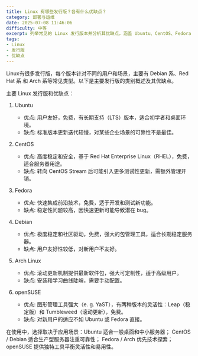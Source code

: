 ```yaml
---
title: Linux 有哪些发行版？各有什么优缺点？
category: 部署与运维
date: 2025-07-08 11:46:06
difficulty: 中等
excerpt: 列举常见的 Linux 发行版本并分析其优缺点，涵盖 Ubuntu、CentOS、Fedora 等多个主要发行版。
tags:
- Linux
- 发行版
- 优缺点
---
```

Linux有很多发行版，每个版本针对不同的用户和场景，主要有 Debian 系、Red Hat 系 和 Arch 系等常见类型。以下是主要发行版的类别概述及其优缺点。

主要 Linux 发行版和优缺点：

1. Ubuntu
   - 优点: 用户友好，免费，有长期支持（LTS）版本，适合初学者和桌面环境。
   - 缺点: 标准版本更新迭代较慢，对某些企业场景的可靠性不是最佳。

2. CentOS
   - 优点: 高度稳定和安全，基于 Red Hat Enterprise Linux（RHEL），免费，适合服务器用途。
   - 缺点: 转向 CentOS Stream 后可能引入更多测试性更新，需额外管理开销。

3. Fedora
   - 优点: 快速集成前沿技术，免费，适于开发和测试新功能。
   - 缺点: 稳定性问题较高，因快速更新可能导致潜在 bug。

4. Debian
   - 优点: 极度稳定和社区驱动，免费，强大的包管理工具，适合长期稳定服务器。
   - 缺点: 用户友好性较低，对新用户不友好。

5. Arch Linux
   - 优点: 滚动更新机制提供最新软件包，强大可定制性，适于高级用户。
   - 缺点: 安装和学习曲线陡峭，需要手动配置。

6. openSUSE
   - 优点: 图形管理工具强大（e. g. YaST），有两种版本的灵活性：Leap（稳定版）和 Tumbleweed（滚动更新），免费。
   - 缺点: 对新用户的适应不如 Ubuntu 或 Fedora 直接。

在使用中，选择取决于应用场景：Ubuntu 适合一般桌面和中小服务器； CentOS / Debian 适合生产型服务器注重可靠性； Fedora / Arch 优先技术探索；openSUSE 提供独特工具平衡灵活性和易用性。
